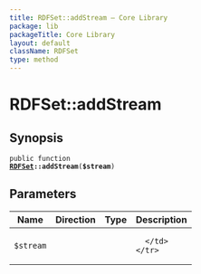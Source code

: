 ```yaml
---
title: RDFSet::addStream — Core Library
package: lib
packageTitle: Core Library
layout: default
className: RDFSet
type: method
---
```


# RDFSet::addStream

## Synopsis

<code>public function <b><a href="RDFSet">RDFSet</a>::addStream</b>(<b>$stream</b>)</code>

## Parameters

<table>
  <thead>
    <tr>
      <th>Name</th>
      <th>Direction</th>
      <th>Type</th>
      <th>Description</th>
    </tr>
  </thead>
  <tbody>
    <tr>
      <td><code>$stream</code>
      <td><i></i></td>
      <td></td>
      <td>

      </td>
    </tr>
  </tbody>
</table>

